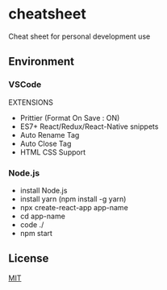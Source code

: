 # cheatsheet

Cheat sheet for personal development use

## Environment

### VSCode

EXTENSIONS

- Prittier (Format On Save : ON)
- ES7+ React/Redux/React-Native snippets
- Auto Rename Tag
- Auto Close Tag
- HTML CSS Support

### Node.js

- install Node.js
- install yarn (npm install -g yarn)
- npx create-react-app app-name
- cd app-name
- code ./
- npm start

## License

[MIT](https://choosealicense.com/licenses/mit/)
